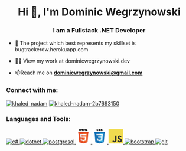 <h1 align="center">Hi 👋, I'm Dominic Wegrzynowski</h1>
<h3 align="center">I am a Fullstack .NET Developer</h3>


- 🌱 The project which best represents my skillset is bugtrackerdw.herokuapp.com

- 👨‍💻 View my work at dominicwegrzynowski.dev

- 📫Reach me on **dominicwegrzynowski@gmail.com**

<h3 align="left">Connect with me:</h3>
<p align="left">
<a href="https://twitter.com/dev_dominicweg" target="blank"><img align="center" src="https://raw.githubusercontent.com/rahuldkjain/github-profile-readme-generator/master/src/images/icons/Social/twitter.svg" alt="khaled_nadam" height="30" width="40" /></a>
<a href="https://www.linkedin.com/in/dominic-wegrzynowski/" target="blank"><img align="center" src="https://raw.githubusercontent.com/rahuldkjain/github-profile-readme-generator/master/src/images/icons/Social/linked-in-alt.svg" alt="khaled-nadam-2b7693150" height="30" width="40" /></a>

<h3 align="left">Languages and Tools:</h3>
<p align="left">
    <!-- C# -->
    <a href="https://www.w3schools.com/cs/index.php" target="_blank" rel="noreferrer"> <img src="https://cdn.jsdelivr.net/gh/devicons/devicon/icons/csharp/csharp-original.svg" alt="c#" width="40" height="40"/> </a> 
    <!-- DOTNET -->
    <a href="https://dotnet.microsoft.com/en-us/" target="_blank" rel="noreferrer"> <img src="https://cdn.jsdelivr.net/gh/devicons/devicon/icons/dotnetcore/dotnetcore-original.svg" alt="dotnet" width="40" height="40"/> </a>
    <!-- PostgreSQL -->
    <a href="https://www.postgresql.org/" target="_blank" rel="noreferrer"> <img src="https://cdn.jsdelivr.net/gh/devicons/devicon/icons/postgresql/postgresql-plain-wordmark.svg" alt="postgresql" width="40" height="40"/> </a>  
    <!-- HTML -->
    <a href="https://www.w3.org/html/" target="_blank" rel="noreferrer"> <img src="https://raw.githubusercontent.com/devicons/devicon/master/icons/html5/html5-original-wordmark.svg" alt="html5" width="40" height="40"/> </a> 
    <!-- CSS -->
    <a href="https://www.w3schools.com/css/" target="_blank" rel="noreferrer"> <img src="https://raw.githubusercontent.com/devicons/devicon/master/icons/css3/css3-original-wordmark.svg" alt="css3" width="40" height="40"/> </a>
    <!-- JavaScript -->
    <a href="https://developer.mozilla.org/en-US/docs/Web/JavaScript" target="_blank" rel="noreferrer"> <img src="https://raw.githubusercontent.com/devicons/devicon/master/icons/javascript/javascript-original.svg" alt="javascript" width="40" height="40"/> 
    </a>
    <!-- Bootstrap -->
    <a href=https://getbootstrap.com/docs/5.2/getting-started/introduction/ target="_blank" rel="noreferrer"> <img src="https://cdn.jsdelivr.net/gh/devicons/devicon/icons/bootstrap/bootstrap-original.svg" alt="bootstrap" width="40" height="40"/> 
    </a>
    <!-- Git -->
    <a href="https://git-scm.com/" target="_blank" rel="noreferrer"> <img src="https://www.vectorlogo.zone/logos/git-scm/git-scm-icon.svg" alt="git" width="40" height="40"/> </a> 
</p>
